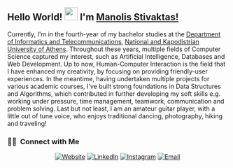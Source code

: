 ## Hello World! <img src="https://raw.githubusercontent.com/iampavangandhi/iampavangandhi/master/gifs/Hi.gif" width="30px"> I'm [Manolis Stivaktas!](https://pawan.live)</h2>
Currently, I'm in the fourth-year of my bachelor studies at the <a href="https://www.di.uoa.gr/en" target="_blank">Department of Informatics and Telecommunications</a>, <a href="https://en.uoa.gr/" target="_blank">National and Kapodistrian University of Athens</a>.
Throughout these years, multiple fields of Computer Science captured my interest, such as Artificial Intelligence, Databases and Web Development. Up to now, Human-Computer Interaction is the field that I have enhanced my creativity, by focusing on providing friendly-user experiences. In the meantime, having undertaken multiple projects for various academic courses, I've built strong foundations in Data Structures and Algorithms, which contributed in further developing my soft skills e.g. working under pressure, time management, teamwork, communication and problem solving. Last but not least, I am an amateur guitar player, with a little out of tune voice, who enjoys traditional dancing, photography, hiking and traveling! 
</br>
<h3> 🤝🏻 &nbsp;Connect with Me </h3>
<p align="center">
<a href="http://users.uoa.gr/~sdi1700152/"><img alt="Website" src="https://img.shields.io/badge/Website-www.users.uoa.gr/~sdi1700152/-blue?style=flat-square&logo=google-chrome"></a>
<a href="https://www.linkedin.com/in/manolis-stivaktas-2481291bb/"><img alt="LinkedIn" src="https://img.shields.io/badge/LinkedIn-Manolis%20Stivaktas-blue?style=flat-square&logo=linkedin"></a>
<a href="https://www.instagram.com/mansstiv/"><img alt="Instagram" src="https://img.shields.io/badge/Instagram-mansstiv-blue?style=flat-square&logo=instagram"></a>
<a href="mailto:manolis.stivaktas@gmail.com"><img alt="Email" src="https://img.shields.io/badge/Email-manolis.stivaktas@gmail.com-blue?style=flat-square&logo=gmail"></a>
</p>

<!--
**mansstiv/mansstiv** is a ✨ _special_ ✨ repository because its `README.md` (this file) appears on your GitHub profile.

Here are some ideas to get you started:

- 🔭 I’m currently working on ...
- 🌱 I’m currently learning ...
- 👯 I’m looking to collaborate on ...
- 🤔 I’m looking for help with ...
- 💬 Ask me about ...
- 📫 How to reach me: ...
- 😄 Pronouns: ...
- ⚡ Fun fact: ...
-->
